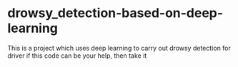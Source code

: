 # drowsy_detection-based-on-deep-learning
This is a project which uses deep learning to carry out drowsy detection for driver
if this code can be your help, then take it
